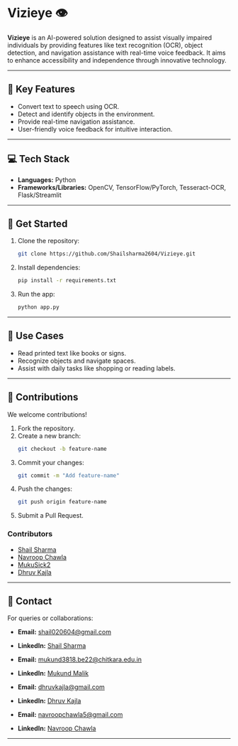 # Vizieye 👁️  

**Vizieye** is an AI-powered solution designed to assist visually impaired individuals by providing features like text recognition (OCR), object detection, and navigation assistance with real-time voice feedback. It aims to enhance accessibility and independence through innovative technology.

---

## 🌟 Key Features  

- Convert text to speech using OCR.  
- Detect and identify objects in the environment.  
- Provide real-time navigation assistance.  
- User-friendly voice feedback for intuitive interaction.  

---

## 💻 Tech Stack  

- **Languages:** Python  
- **Frameworks/Libraries:** OpenCV, TensorFlow/PyTorch, Tesseract-OCR, Flask/Streamlit  

---

## 🚀 Get Started  

1. Clone the repository:  
   ```bash
   git clone https://github.com/Shailsharma2604/Vizieye.git
   ```  
2. Install dependencies:  
   ```bash
   pip install -r requirements.txt
   ```  
3. Run the app:  
   ```bash
   python app.py
   ```  

---

## 🎯 Use Cases  

- Read printed text like books or signs.  
- Recognize objects and navigate spaces.  
- Assist with daily tasks like shopping or reading labels.  

---

## 🤝 Contributions  

We welcome contributions!  

1. Fork the repository.  
2. Create a new branch:  
   ```bash
   git checkout -b feature-name
   ```  
3. Commit your changes:  
   ```bash
   git commit -m "Add feature-name"
   ```  
4. Push the changes:  
   ```bash
   git push origin feature-name
   ```  
5. Submit a Pull Request.  

### Contributors  
- [Shail Sharma](https://github.com/Shailsharma2604)  
- [Navroop Chawla](https://github.com/navroopchawla)  
- [MukuSick2](https://github.com/MukuSick2)  
- [Dhruv Kajla](https://github.com/dhruvkajla0001)  

---

## 📧 Contact  

For queries or collaborations:  
- **Email:** [shail020604@gmail.com](mailto:shail020604@gmail.com)  
- **LinkedIn:** [Shail Sharma](https://www.linkedin.com/in/shail-sharma-607175250)  

- **Email:** [mukund3818.be22@chitkara.edu.in](mailto:mukund3818.be22@chitkara.edu.in)  
- **LinkedIn:** [Mukund Malik](https://www.linkedin.com/in/mukund-malik-5131a4280)  

- **Email:** [dhruvkajla@gmail.com](mailto:dhruvkajla@gmail.com)  
- **LinkedIn:** [Dhruv Kajla](https://www.linkedin.com/in/dhruv-kajla001) 

- **Email:** [navroopchawla5@gmail.com](mailto:navroopchawla5@gmail.com)  
- **LinkedIn:** [Navroop Chawla](https://www.linkedin.com/in/navroop-chawla-131185309)
---  
